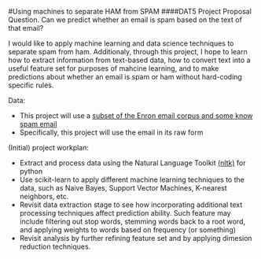 #Using machines to separate HAM from SPAM
####DAT5 Project Proposal
Question. Can we predict whether an email is spam based on the text of that email?

I would like to apply machine learning and data science techniques to separate spam from ham. Additionaly, through this project, I hope to learn how to extract information from text-based data, how to convert text into a useful feature set for purposes of mahcine learning, and to make predictions about whether an email is spam or ham without hard-coding specific rules.

Data:
  * This project will use a [subset of the Enron email corpus and some know spam email](http://www.aueb.gr/users/ion/data/enron-spam/)
  * Specifically, this project will use the email in its raw form

(Initial) project workplan:
  * Extract and process data using the Natural Language Toolkit [(nltk)](http://www.nltk.org/) for python
  * Use scikit-learn to apply different machine learning techniques to the data, such as Naive Bayes, Support Vector Machines, K-nearest neighbors, etc.
  * Revisit data extraction stage to see how incorporating additional text processing techniques affect prediction ability. Such feature may include filtering out stop words, stemming words back to a root word, and applying weights to words based on frequency (or something)
  * Revisit analysis by further refining feature set and by applying dimesion reduction techniques.
